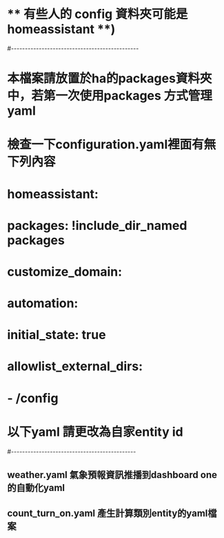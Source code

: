 #  ** 有些人的 config 資料夾可能是 homeassistant **) 
#----------------------------------------------
#  本檔案請放置於ha的packages資料夾中，若第一次使用packages 方式管理yaml
#  檢查一下configuration.yaml裡面有無下列內容
#
#    homeassistant:
#      packages: !include_dir_named packages
#      customize_domain:
#        automation:
#          initial_state: true
#      allowlist_external_dirs:
#        - /config
#
#  以下yaml 請更改為自家entity id
#---------------------------------------------

## weather.yaml 氣象預報資訊推播到dashboard one 的自動化yaml
## count_turn_on.yaml 產生計算類別entity的yaml檔案
